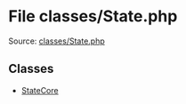 File classes/State.php
=========

Source: [classes/State.php](https://github.com/PrestaShop/PrestaShop/blob/1.5.0.9/classes/State.php)


Classes
-------

* [StateCore](class.StateCore.md)


